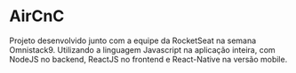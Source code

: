 # AirCnC
Projeto desenvolvido junto com a equipe da RocketSeat na semana Omnistack9. Utilizando a linguagem Javascript na aplicação inteira, com NodeJS no backend, ReactJS no frontend e React-Native na versão mobile.
